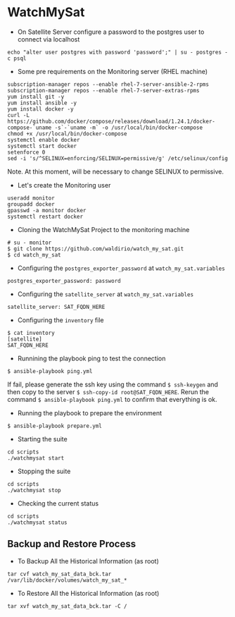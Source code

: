 # WatchMySat

- On Satellite Server configure a password to the postgres user to connect via localhost
```
echo "alter user postgres with password 'password';" | su - postgres -c psql
```

- Some pre requirements on the Monitoring server (RHEL machine)
```
subscription-manager repos --enable rhel-7-server-ansible-2-rpms
subscription-manager repos --enable rhel-7-server-extras-rpms
yum install git -y
yum install ansible -y
yum install docker -y
curl -L https://github.com/docker/compose/releases/download/1.24.1/docker-compose-`uname -s`-`uname -m` -o /usr/local/bin/docker-compose
chmod +x /usr/local/bin/docker-compose
systemctl enable docker
systemctl start docker
setenforce 0
sed -i 's/^SELINUX=enforcing/SELINUX=permissive/g' /etc/selinux/config
```
Note. At this moment, will be necessary to change SELINUX to permissive.

- Let's create the Monitoring user
```
useradd monitor
groupadd docker
gpasswd -a monitor docker
systemctl restart docker
```

- Cloning the WatchMySat Project to the monitoring machine
```
# su - monitor
$ git clone https://github.com/waldirio/watch_my_sat.git
$ cd watch_my_sat
```

- Configuring the `postgres_exporter_password` at `watch_my_sat.variables`
```
postgres_exporter_password: password
```

- Configuring the `satellite_server` at `watch_my_sat.variables`
```
satellite_server: SAT_FQDN_HERE
```

- Configuring the `inventory` file
```
$ cat inventory 
[satellite]
SAT_FQDN_HERE
```

- Runnining the playbook ping to test the connection
```
$ ansible-playbook ping.yml
```
If fail, please generate the ssh key using the command `$ ssh-keygen` and then copy to the server `$ ssh-copy-id root@SAT_FQDN_HERE`. Rerun the command `$ ansible-playbook ping.yml` to confirm that everything is ok.

- Running the playbook to prepare the environment
```
$ ansible-playbook prepare.yml
```

- Starting the suite
```
cd scripts
./watchmysat start
```

- Stopping the suite
```
cd scripts
./watchmysat stop
```

- Checking the current status
```
cd scripts
./watchmysat status
```
## Backup and Restore Process

- To Backup All the Historical Information (as root)
```
tar cvf watch_my_sat_data_bck.tar /var/lib/docker/volumes/watch_my_sat_*
```

- To Restore All the Historical Information (as root)
```
tar xvf watch_my_sat_data_bck.tar -C /
```
